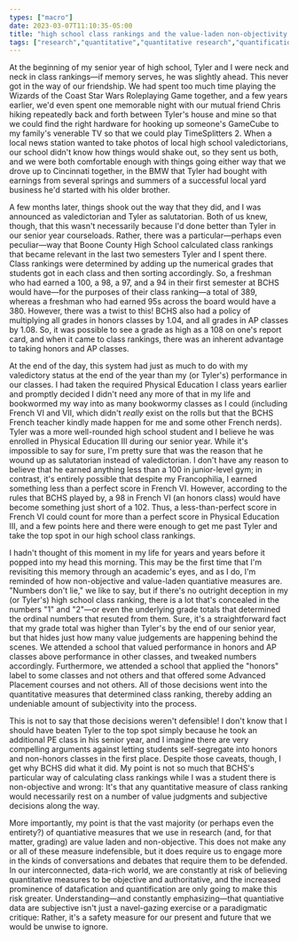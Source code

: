 ```yaml
---
types: ["macro"]
date: 2023-03-07T11:10:35-05:00
title: "high school class rankings and the value-laden non-objectivity of quantitative measures"
tags: ["research","quantitative","quantitative research","quantification","high school","Boone County High School","grading","datafication","objectivity"]
---
```

At the beginning of my senior year of high school, Tyler and I were neck and neck in class rankings—if memory serves, he was slightly ahead. This never got in the way of our friendship. We had spent too much time playing the Wizards of the Coast Star Wars Roleplaying Game together, and a few years earlier, we'd even spent one memorable night with our mutual friend Chris hiking repeatedly back and forth between Tyler's house and mine so that we could find the right hardware for hooking up someone's GameCube to my family's venerable TV so that we could play TimeSplitters 2. When a local news station wanted to take photos of local high school valedictorians, our school didn't know how things would shake out, so they sent us both, and we were both comfortable enough with things going either way that we drove up to Cincinnati together, in the BMW that Tyler had bought with earnings from several springs and summers of a successful local yard business he'd started with his older brother.

A few months later, things shook out the way that they did, and I was announced as valedictorian and Tyler as salutatorian. Both of us knew, though, that this wasn't necessarily because I'd done better than Tyler in our senior year courseloads. Rather, there was a particular—perhaps even peculiar—way that Boone County High School calculated class rankings that became relevant in the last two semesters Tyler and I spent there. Class rankings were determined by adding up the numerical grades that students got in each class and then sorting accordingly. So, a freshman who had earned a 100, a 98, a 97, and a 94 in their first semester at BCHS would have—for the purposes of their class ranking—a total of 389, whereas a freshman who had earned 95s across the board would have a 380. However, there was a twist to this! BCHS also had a policy of multiplying all grades in honors classes by 1.04, and all grades in AP classes by 1.08. So, it was possible to see a grade as high as a 108 on one's report card, and when it came to class rankings, there was an inherent advantage to taking honors and AP classes.

At the end of the day, this system had just as much to do with my valedictory status at the end of the year than my (or Tyler's) performance in our classes. I had taken the required Physical Education I class years earlier and promptly decided I didn't need any more of that in my life and bookwormed my way into as many bookwormy classes as I could (including French VI and VII, which didn't *really* exist on the rolls but that the BCHS French teacher kindly made happen for me and some other French nerds). Tyler was a more well-rounded high school student and I believe he was enrolled in Physical Education III during our senior year. While it's impossible to say for sure, I'm pretty sure that was the reason that he wound up as salutatorian instead of valedictorian. I don't have any reason to believe that he earned anything less than a 100 in junior-level gym; in contrast, it's entirely possible that despite my Francophilia, I earned something less than a perfect score in French VI. However, according to the rules that BCHS played by, a 98 in French VI (an honors class) would have become something just short of a 102. Thus, a less-than-perfect score in French VI could count for more than a perfect score in Physical Education III, and a few points here and there were enough to get me past Tyler and take the top spot in our high school class rankings.

I hadn't thought of this moment in my life for years and years before it popped into my head this morning. This may be the first time that I'm revisiting this memory through an academic's eyes, and as I do, I'm reminded of how non-objective and value-laden quantiative measures are. "Numbers don't lie," we like to say, but if there's no outright deception in my (or Tyler's) high school class ranking, there is a lot that's concealed in the numbers "1" and "2"—or even the underlying grade totals that determined the ordinal numbers that resuted from them. Sure, it's a straightforward fact that my grade total was higher than Tyler's by the end of our senior year, but that hides just how many value judgements are happening behind the scenes. We attended a school that valued performance in honors and AP classes above performance in other classes, and tweaked numbers accordingly. Furthermore, we attended a school that applied the "honors" label to some classes and not others and that offered some Advanced Placement courses and not others. All of those decisions went into the quantitative measures that determined class ranking, thereby adding an undeniable amount of subjectivity into the process.

This is not to say that those decisions weren't defensible! I don't know that I should have beaten Tyler to the top spot simply because he took an additional PE class in his senior year, and I imagine there are very compelling arguments against letting students self-segregate into honors and non-honors classes in the first place. Despite those caveats, though, I get why BCHS did what it did. My point is not so much that BCHS's particular way of calculating class rankings while I was a student there is non-objective and wrong: It's that any quantitative measure of class ranking would necessarily rest on a number of value judgments and subjective decisions along the way.

More importantly, my point is that the vast majority (or perhaps even the entirety?) of quantiative measures that we use in research (and, for that matter, grading) are value laden and non-objective. This does not make any or all of these measure indefensible, but it does require us to engage more in the kinds of conversations and debates that require them to be defended. In our interconnected, data-rich world, we are constantly at risk of believing quantitative measures to be objective and authoritative, and the increased prominence of datafication and quantification are only going to make this risk greater. Understanding—and constantly emphasizing—that quantiative data are subjective isn't just a navel-gazing exercise or a paradigmatic critique: Rather, it's a safety measure for our present and future that we would be unwise to ignore.
